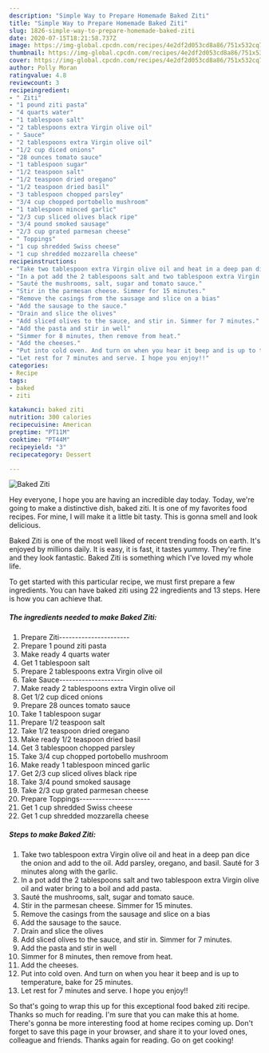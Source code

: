 ```yaml
---
description: "Simple Way to Prepare Homemade Baked Ziti"
title: "Simple Way to Prepare Homemade Baked Ziti"
slug: 1826-simple-way-to-prepare-homemade-baked-ziti
date: 2020-07-15T18:21:58.737Z
image: https://img-global.cpcdn.com/recipes/4e2df2d053cd8a86/751x532cq70/baked-ziti-recipe-main-photo.jpg
thumbnail: https://img-global.cpcdn.com/recipes/4e2df2d053cd8a86/751x532cq70/baked-ziti-recipe-main-photo.jpg
cover: https://img-global.cpcdn.com/recipes/4e2df2d053cd8a86/751x532cq70/baked-ziti-recipe-main-photo.jpg
author: Polly Moran
ratingvalue: 4.8
reviewcount: 3
recipeingredient:
- " Ziti"
- "1 pound ziti pasta"
- "4 quarts water"
- "1 tablespoon salt"
- "2 tablespoons extra Virgin olive oil"
- " Sauce"
- "2 tablespoons extra Virgin olive oil"
- "1/2 cup diced onions"
- "28 ounces tomato sauce"
- "1 tablespoon sugar"
- "1/2 teaspoon salt"
- "1/2 teaspoon dried oregano"
- "1/2 teaspoon dried basil"
- "3 tablespoon chopped parsley"
- "3/4 cup chopped portobello mushroom"
- "1 tablespoon minced garlic"
- "2/3 cup sliced olives black ripe"
- "3/4 pound smoked sausage"
- "2/3 cup grated parmesan cheese"
- " Toppings"
- "1 cup shredded Swiss cheese"
- "1 cup shredded mozzarella cheese"
recipeinstructions:
- "Take two tablespoon extra Virgin olive oil and heat in a deep pan dice the onion and add to the oil. Add parsley, oregano, and basil. Sauté for 3 minutes along with the garlic."
- "In a pot add the 2 tablespoons salt and two tablespoon extra Virgin olive oil and water bring to a boil and add pasta."
- "Sauté the mushrooms, salt, sugar and tomato sauce."
- "Stir in the parmesan cheese. Simmer for 15 minutes."
- "Remove the casings from the sausage and slice on a bias"
- "Add the sausage to the sauce."
- "Drain and slice the olives"
- "Add sliced olives to the sauce, and stir in. Simmer for 7 minutes."
- "Add the pasta and stir in well"
- "Simmer for 8 minutes, then remove from heat."
- "Add the cheeses."
- "Put into cold oven. And turn on when you hear it beep and is up to temperature, bake for 25 minutes."
- "Let rest for 7 minutes and serve. I hope you enjoy!!"
categories:
- Recipe
tags:
- baked
- ziti

katakunci: baked ziti 
nutrition: 300 calories
recipecuisine: American
preptime: "PT11M"
cooktime: "PT44M"
recipeyield: "3"
recipecategory: Dessert

---
```



![Baked Ziti](https://img-global.cpcdn.com/recipes/4e2df2d053cd8a86/751x532cq70/baked-ziti-recipe-main-photo.jpg)

Hey everyone, I hope you are having an incredible day today. Today, we're going to make a distinctive dish, baked ziti. It is one of my favorites food recipes. For mine, I will make it a little bit tasty. This is gonna smell and look delicious.

Baked Ziti is one of the most well liked of recent trending foods on earth. It's enjoyed by millions daily. It is easy, it is fast, it tastes yummy. They're fine and they look fantastic. Baked Ziti is something which I've loved my whole life.




To get started with this particular recipe, we must first prepare a few ingredients. You can have baked ziti using 22 ingredients and 13 steps. Here is how you can achieve that.

<!--inarticleads1-->

##### The ingredients needed to make Baked Ziti:

1. Prepare  Ziti----------------------
1. Prepare 1 pound ziti pasta
1. Make ready 4 quarts water
1. Get 1 tablespoon salt
1. Prepare 2 tablespoons extra Virgin olive oil
1. Take  Sauce--------------------
1. Make ready 2 tablespoons extra Virgin olive oil
1. Get 1/2 cup diced onions
1. Prepare 28 ounces tomato sauce
1. Take 1 tablespoon sugar
1. Prepare 1/2 teaspoon salt
1. Take 1/2 teaspoon dried oregano
1. Make ready 1/2 teaspoon dried basil
1. Get 3 tablespoon chopped parsley
1. Take 3/4 cup chopped portobello mushroom
1. Make ready 1 tablespoon minced garlic
1. Get 2/3 cup sliced olives black ripe
1. Take 3/4 pound smoked sausage
1. Take 2/3 cup grated parmesan cheese
1. Prepare  Toppings----------------------
1. Get 1 cup shredded Swiss cheese
1. Get 1 cup shredded mozzarella cheese




<!--inarticleads2-->

##### Steps to make Baked Ziti:

1. Take two tablespoon extra Virgin olive oil and heat in a deep pan dice the onion and add to the oil. Add parsley, oregano, and basil. Sauté for 3 minutes along with the garlic.
1. In a pot add the 2 tablespoons salt and two tablespoon extra Virgin olive oil and water bring to a boil and add pasta.
1. Sauté the mushrooms, salt, sugar and tomato sauce.
1. Stir in the parmesan cheese. Simmer for 15 minutes.
1. Remove the casings from the sausage and slice on a bias
1. Add the sausage to the sauce.
1. Drain and slice the olives
1. Add sliced olives to the sauce, and stir in. Simmer for 7 minutes.
1. Add the pasta and stir in well
1. Simmer for 8 minutes, then remove from heat.
1. Add the cheeses.
1. Put into cold oven. And turn on when you hear it beep and is up to temperature, bake for 25 minutes.
1. Let rest for 7 minutes and serve. I hope you enjoy!!




So that's going to wrap this up for this exceptional food baked ziti recipe. Thanks so much for reading. I'm sure that you can make this at home. There's gonna be more interesting food at home recipes coming up. Don't forget to save this page in your browser, and share it to your loved ones, colleague and friends. Thanks again for reading. Go on get cooking!
